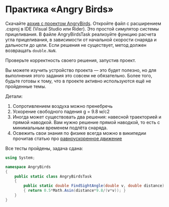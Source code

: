 # Практика «Angry Birds»

Скачайте [архив с проектом AngryBirds](AngryBirds.zip). Откройте файл с расширением .csproj в IDE (Visual Studio или Rider). Это простой симулятор системы прицеливания. В файле AngryBirdsTask реализуйте функцию расчета угла прицеливания, в зависимости от начальной скорости снаряда и дальности до цели. Если решения не существует, метод должен возвращать `double.NaN`.

Проверьте корректность своего решения, запустив проект.

Вы можете изучить устройство проекта — это будет полезно, но для выполнения этого задания это совсем не обязательно. Более того, будьте готовы к тому, что в проекте активно используются ещё не пройденные темы.

Детали:
1. Сопротивлением воздуха можно пренебречь
2. Ускорение свободного падения g = 9.8 м/с2
3. Иногда может существовать два решения: навесной траекторией и прямой наводкой. Вам нужно решение прямой наводкой, то есть с минимальным временем подлёта снаряда.
4. Освежить свои знания по физике всегда можно в википедии прочитав статью про [равноускоренное движение](https://ru.wikipedia.org/wiki/%D0%A0%D0%B0%D0%B2%D0%BD%D0%BE%D1%83%D1%81%D0%BA%D0%BE%D1%80%D0%B5%D0%BD%D0%BD%D0%BE%D0%B5_%D0%B4%D0%B2%D0%B8%D0%B6%D0%B5%D0%BD%D0%B8%D0%B5)

Все тесты пройдены, задача сдана:
```cs
using System;

namespace AngryBirds
{
	public static class AngryBirdsTask
	{
		public static double FindSightAngle(double v, double distance)
		{ return 0.5*Math.Asin(distance*9.8/(v*v)); }
	}
}
```